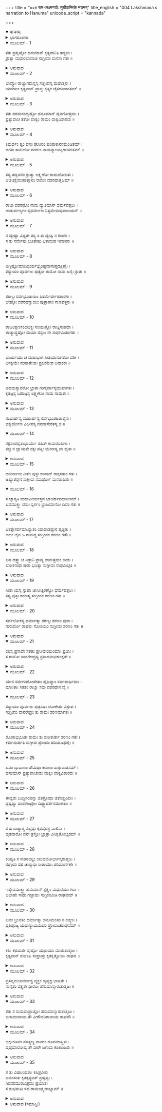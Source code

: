 +++
title = "००४ राम-लक्ष्मणयोः सुग्रीवान्तिके नयनम्"
title_english = "004 Lakshmana s narration to Hanuma"
unicode_script = "kannada"

+++
<details open><summary>वाचनम्</summary>

<div class="audioEmbed"  caption="श्रीराम-हरिसीताराममूर्ति-घनपाठिभ्यां वचनम्" src="https://archive.org/download/Ramayana-recitation-Sriram-harisItArAmamUrti-Ghanapaati-v2/Kanda_4/Kanda_4_KSK-004-RamaLakshmanayoho_Sugreeva_Sameepa_Nayanam_0.mp3"></div>
</details>



<details><summary>ಭಾಗಸೂಚನಾ</summary>

ತಾವು ಕಾಡಿಗೆ ಬಂದುದರ ಕಾರಣವನ್ನು ಮತ್ತು ಅರಣ್ಯದಲ್ಲಿ ಸೀತೆಯು ಅಪಹೃತಳಾದುದನ್ನು ಲಕ್ಷ್ಮಣನು ಹನುಮಂತನಿಗೆ ಹೇಳಿದುದು, ಸೀತೆಯನ್ನು ಹುಡುಕಲು ಸುಗ್ರೀವನ ಸಹಕಾರವನ್ನು ಅಪೇಕ್ಷಿಸಿದುದು, ಹನುಮಂತನು ಅವರಿಗೆ ಆಶ್ವಾಸನೆಯನ್ನಿತ್ತು ಅವರಿಬ್ಬರನ್ನು ಜೊತೆಗೆ ಕರೆದುಕೊಂಡು ಹೋದುದು
</details>

<details open><summary>ಮೂಲಮ್ - 1</summary>

ತತಃ ಪ್ರಹೃಷ್ಟೋ ಹನುಮಾನ್ ಕೃತ್ಯವಾನಿತಿ ತದ್ವಚಃ ।  
ಶ್ರುತ್ವಾ ಮಧುರಭಾವಂಚ ಸುಗ್ರೀವಂ ಮನಸಾ ಗತಃ ॥
</details>

<details><summary>ಅನುವಾದ</summary>

ಲಕ್ಷ್ಮಣನ ಮಾತನ್ನು ಕೇಳಿ ಸುಗ್ರೀವನ ವಿಷಯದಲ್ಲಿ ಅವರ ಸೌಮ್ಯಭಾವವನ್ನು ತಿಳಿದು, ಇವರಿಗೂ ಸುಗ್ರೀವನಿಂದ ಯಾವುದೋ ಅವಶ್ಯಕ ಕಾರ್ಯವಿದೆ ಎಂದು ತಿಳಿದು ಹನುಮಂತನಿಗೆ ಬಹಳ ಸಂತೋಷವಾಯಿತು. ಅವನು ಮನಸ್ಸಿನಲ್ಲೇ ಸುಗ್ರೀವನನ್ನು ಸ್ಮರಿಸಿದನು.॥1॥
</details>

<details open><summary>ಮೂಲಮ್ - 2</summary>

ಭಾವ್ಯೋ ರಾಜ್ಯಾಗಮಸ್ತಸ್ಯ ಸುಗ್ರೀವಸ್ಯ ಮಹಾತ್ಮನಃ ।  
ಯದಯಂ ಕೃತ್ಯವಾನ್ ಪ್ರಾಪ್ತಃ ಕೃತ್ಯಂ ಚೈತದುಪಾಗತಮ್ ॥
</details>

<details><summary>ಅನುವಾದ</summary>

ಇನ್ನು ಖಂಡಿತವಾಗಿ ಮಹಾಮನಾ ಸುಗ್ರೀವನಿಗೆ ರಾಜ್ಯದ ಪ್ರಾಪ್ತಿಯಾಗುವುದು; ಏಕೆಂದರೆ ಈ ಮಹಾನುಭಾವರು ಯಾವುದೇ ಕಾರ್ಯದಿಂದ ಅಥವಾ ಪ್ರಯೋಜನದಿಂದ ಇಲ್ಲಿಗೆ ಬಂದಿರುವರು ಹಾಗೂ ಈ ಕಾರ್ಯವು ಸುಗ್ರೀವನಿಂದಲೇ ಸಿದ್ಧವಾಗುವುದಿದೆ.॥2॥
</details>

<details open><summary>ಮೂಲಮ್ - 3</summary>

ತತಃ ಪರಮಸಂಹೃಷ್ಟೋ ಹನೂಮಾನ್ ಪ್ಲವಗೋತ್ತಮಃ ।  
ಪ್ರತ್ಯುವಾಚ ತತೋ ವಾಕ್ಯಂ ರಾಮಂ ವಾಕ್ಯವಿಶಾರದಃ ॥
</details>

<details><summary>ಅನುವಾದ</summary>

ಅನಂತರ ವಾಕ್ಯವಿಶಾರದ ವಾನರಶ್ರೇಷ್ಠ ಹನುಮಂತನು ಅತ್ಯಂತ ಹರ್ಷಗೊಂಡು ಶ್ರೀರಾಮನಲ್ಲಿ ನುಡಿದನು.॥3॥
</details>

<details open><summary>ಮೂಲಮ್ - 4</summary>

ಕಿಮರ್ಥಂ ತ್ವಂ ವನಂ ಘೋರಂ ಪಂಪಾಕಾನನಮಂಡಿತಮ್ ।  
ಆಗತಃ ಸಾನುಜೋ ದುರ್ಗಂ ನಾನಾವ್ಯಾಲಮೃಗಾಯುತಮ್ ॥
</details>

<details><summary>ಅನುವಾದ</summary>

ಪಂಪಾತೀರದಲ್ಲಿ, ಶೋಭಿಸುವ ಈ ಕಾನನವು ಭಯಂಕರ, ದುರ್ಗಮವಾಗಿದೆ. ಇದರಲ್ಲಿ ನಾನಾ ಪ್ರಕಾರದ ಹಿಂಸಕ ಪ್ರಾಣಿಗಳು ವಾಸಿಸುತ್ತಿವೆ. ತಾವು ನಿಮ್ಮ ತಮ್ಮನೊಡನೆ ಇಲ್ಲಿಗೆ ಯಾವುದಕ್ಕಾಗಿ ಬಂದಿರುವಿರಿ.॥4॥
</details>

<details open><summary>ಮೂಲಮ್ - 5</summary>

ತಸ್ಯ ತದ್ವಚನಂ ಶ್ರುತ್ವಾ ಲಕ್ಷ್ಮಣೋ ರಾಮಚೋದಿತಃ ।  
ಆಚಚಕ್ಷೇಮಹಾತ್ಮಾನಂ ರಾಮಂ ದಶರಥಾತ್ಮಜಮ್ ॥
</details>

<details><summary>ಅನುವಾದ</summary>

ಹನುಮಂತನ ಈ ಮಾತನ್ನು ಕೇಳಿ ಶ್ರೀರಾಮನ ಅಪ್ಪಣೆಯಂತೆ ಲಕ್ಷ್ಮಣನು ದಶರಥನಂದನ ಮಹಾತ್ಮಾ ಶ್ರೀರಾಮನ ಪರಿಚಯವನ್ನು ತಿಳಿಸಲು ಈ ಪ್ರಕಾರ ಪ್ರಾರಂಭಿಸಿದನು.॥5॥
</details>

<details open><summary>ಮೂಲಮ್ - 6</summary>

ರಾಜಾ ದಶರಥೋ ನಾಮ ದ್ಯುತಿಮಾನ್ ಧರ್ಮವತ್ಸಲಃ ।  
ಚಾತುರ್ವರ್ಣ್ಯಂ ಸ್ವಧರ್ಮೇಣ ನಿತ್ಯಮೇವಾಭಿಪಾಲಯನ್ ॥
</details>

<details><summary>ಅನುವಾದ</summary>

ವಿದ್ವಾಂಸನೇ! ಈ ಪೃಥಿವಿಯಲ್ಲಿ ದಶರಥ ಎಂಬ ಪ್ರಸಿದ್ಧ, ಧರ್ಮಾನುರಾಗಿ ತೇಜಸ್ವೀ ರಾಜರಿದ್ದರು. ಅವರು ಸದಾ ತನ್ನ ಧರ್ಮಕ್ಕನುಸಾರ ನಾಲ್ಕು ವರ್ಣದ ಪ್ರಜೆಗಳನ್ನು ಪಾಲಿಸುತ್ತಿದ್ದರು.॥6॥
</details>

<details open><summary>ಮೂಲಮ್ - 7</summary>

ನ ದ್ವೇಷ್ಟಾ ವಿದ್ಯತೇ ತಸ್ಯ ಸ ತು ದ್ವೇಷ್ಟಿ ನ ಕಂಚನ ।  
ಸ ತು ಸರ್ವೇಷು ಭೂತೇಷು ಪಿತಾಮಹ ಇವಾಪರಃ ॥
</details>

<details><summary>ಅನುವಾದ</summary>

ಈ ಭೂತಲದಲ್ಲಿ ಅವರಲ್ಲಿ ದ್ವೇಷವಿರಿಸುವವರು ಯಾರೂ ಇರಲಿಲ್ಲ ಮತ್ತು ಅವರೂ ಕೂಡ ಯಾರನ್ನು ದ್ವೇಷಿಸುತ್ತಿರಲಿಲ್ಲ. ಅವರು ಇನ್ನೊಂದು ಬ್ರಹ್ಮದೇವರಂತೆ ಸಮಸ್ತ ಪ್ರಾಣಿಗಳ ಮೇಲೆ ಸ್ನೇಹವಿಟ್ಟಿದ್ದರು.॥7॥
</details>

<details open><summary>ಮೂಲಮ್ - 8</summary>

ಅಗ್ನಿಷ್ಟೋಮಾದಿಭಿರ್ಯಜ್ಞೈರಿಷ್ಟವಾನಾಪ್ತದಕ್ಷಿಣೈಃ ।  
ತಸ್ಯಾಯಂ ಪೂರ್ವಜಃ ಪುತ್ರೋ ರಾಮೋ ನಾಮ ಜನೈಃ ಶ್ರುತಃ ॥
</details>

<details><summary>ಅನುವಾದ</summary>

ಅವರು ಹೇರಳ ದಕ್ಷಿಣೆಯುಳ್ಳ ಅಗ್ನಿಷ್ಟೋಮಾದಿ ಅನುಷ್ಠಾನ ಮಾಡಿದ್ದರು. ಇವರು ಅದೇ ಮಹಾರಾಜರ ಜೇಷ್ಠ ಪುತ್ರರಾಗಿದ್ದಾರೆ. ಇವರನ್ನು ಜನರು ಶ್ರೀರಾಮನೆಂದು ಹೇಳುತ್ತಾರೆ.॥8॥
</details>

<details open><summary>ಮೂಲಮ್ - 9</summary>

ಶರಣ್ಯಃ ಸರ್ವಭೂತಾನಾಂ ಪಿತುರ್ನಿರ್ದೇಶಪಾರಗಃ ।  
ಜೇಷ್ಠೋ ದಶರಥಸ್ಯಾಯಂ ಪುತ್ರಾಣಾಂ ಗುಣವತ್ತರಃ ॥
</details>

<details><summary>ಅನುವಾದ</summary>

ಇವರು ಎಲ್ಲ ಪ್ರಾಣಿಗಳಿಗೆ ಆಶ್ರಯಕೊಡುವವರೂ, ತಂದೆಯ ಆಜ್ಞೆಯನ್ನು ಪಾಲಿಸುವವರೂ ಆಗಿದ್ದಾರೆ. ಮಹಾರಾಜ ದಶರಥನ ನಾಲ್ಕು ಪುತ್ರರಲ್ಲಿ ಇವರು ಎಲ್ಲರಿಗಿಂತ ಹೆಚ್ಚು ಗುಣವಂತರಾಗಿದ್ದಾರೆ.॥9॥
</details>

<details open><summary>ಮೂಲಮ್ - 10</summary>

ರಾಜಲಕ್ಷಣಸಂಯುಕ್ತಃ ಸಂಯುಕ್ತೋ ರಾಜ್ಯಸಂಪದಾ ।  
ರಾಜ್ಯಾದ್ಭ್ರಷ್ಟೋ ಮಯಾ ವಸ್ತುಂ ನೇ ಸಾರ್ಧಮಿಹಾಗತಃ ॥
</details>

<details><summary>ಅನುವಾದ</summary>

ಇವರು ರಾಜರ ಉತ್ತಮ ಲಕ್ಷಣಗಳಿಂದ ಸಂಪನ್ನರಾಗಿದ್ದಾರೆ. ಇವರಿಗೆ ರಾಜಸಂಪತ್ತಿನಿಂದ ಸಂಯುಕ್ತ ಮಾಡುತ್ತಿದ್ದಾಗ ಯಾವುದೋ ಕಾರಣದಿಂದ ಇವರು ರಾಜ್ಯದಿಂದ ವಂಚಿತರಾಗಿ ವನವಾಸಕ್ಕಾಗಿ ನನ್ನೊಂದಿಗೆ ಇಲ್ಲಿಗೆ ಬಂದಿರುವರು.॥10॥
</details>

<details open><summary>ಮೂಲಮ್ - 11</summary>

ಭಾರ್ಯಯಾ ಚ ಮಹಾಭಾಗ ಸೀತಯಾನುಗತೋ ವಶೀ ।  
ದಿನಕ್ಷಯೇ ಮಹಾತೇಜಾಃ ಪ್ರಭಯೇವ ದಿವಾಕರಃ ॥
</details>

<details><summary>ಅನುವಾದ</summary>

ಮಹಾಭಾಗನೇ! ಹಗಲು ಮುಗಿದು ಸಾಯಂಕಾಲವಾದಾಗ ತೇಜಸ್ವೀ ಸೂರ್ಯನು ತನ್ನ ಪ್ರಭಾವದೊಂದಿಗೆ ಅಸ್ತಾಚಲಕ್ಕೆ ಹೋಗುವಂತೆ, ಇವರು ಜಿತೇಂದ್ರಿಯ ಶ್ರೀರಾಮನು ತನ್ನ ಪತ್ನೀ ಸೀತೆಯೊಂದಿಗೆ ಕಾಡಿಗೆ ಬಂದಿದ್ದರು.॥11॥
</details>

<details open><summary>ಮೂಲಮ್ - 12</summary>

ಅಹಮಸ್ಯಾವರೋ ಭ್ರಾತಾ ಗುಣೈರ್ದಾಸ್ಯಮುಪಾಗತಃ ।  
ಕೃತಜ್ಞಸ್ಯ ಬಹುಜ್ಞಸ್ಯ ಲಕ್ಷ್ಮಣೋ ನಾಮ ನಾಮತಃ ॥
</details>

<details><summary>ಅನುವಾದ</summary>

ನಾನು ಇವರ ತಮ್ಮನಾಗಿರುವೆನು. ನನ್ನ ಹೆಸರು ಲಕ್ಷ್ಮಣನೆಂದು. ನಾನು ಕೃತಜ್ಞ ಮತ್ತು ಬಹುಜ್ಞ, ನನ್ನ ಅಣ್ಣನ ಗುಣಗಳಿಂದ ಆಕೃಷ್ಟನಾಗಿ ಇವರ ದಾಸನಾಗಿರುವೆನು.॥12॥
</details>

<details open><summary>ಮೂಲಮ್ - 13</summary>

ಸುಖಾರ್ಹಸ್ಯ ಮಹಾರ್ಹಸ್ಯ ಸರ್ವಭೂತಹಿತಾತ್ಮನಃ ।  
ಐಶ್ವರ್ಯೇಣ ವಿಹೀನಸ್ಯ ವನವಾಸೇರತಸ್ಯ ಚ ॥
</details>

<details open><summary>ಮೂಲಮ್ - 14</summary>

ರಕ್ಷಸಾಪಹೃತಾಭಾರ್ಯಾ ರಹಿತೇ ಕಾಮರೂಪಿಣಾ ।  
ತಚ್ಚ ನ ಜ್ಞಾಯತೇ ರಕ್ಷಃ ಪತ್ನೀ ಯೇನಾಸ್ಯ ವಾ ಹೃತಾ ॥
</details>

<details><summary>ಅನುವಾದ</summary>

ಸಮಸ್ತ ಪ್ರಾಣಿಗಳ ಹಿತದಲ್ಲಿ ಮನಸ್ಸು ತೊಡಗಿಸಿರುವ, ಸುಖ, ಭೋಗಕ್ಕೆ ಯೋಗ್ಯನಾದ, ಮಹಾಪುರುಷರಿಂದ ಪೂಜಿತನಾದ, ಐಶ್ವರ್ಯದಿಂದ ಹೀನ ಹಾಗೂ ವನವಾಸದಲ್ಲಿ ತತ್ಪರನಾದ ನನ್ನ ಅಣ್ಣನ ಪತ್ನಿಯನ್ನು ಕಾಮರೂಪಿಯಾದ ರಾಕ್ಷಸನೊಬ್ಬನು ಬರಿದಾದ ಆಶ್ರಮದಿಂದ ಕದ್ದುಕೊಂಡು ಹೋದನು. ಯಾವನು ಇವರ ಪತ್ನಿಯನ್ನು ಹರಣ ಮಾಡಿರುವನೋ ಆ ರಾಕ್ಷಸನು ಯಾರು, ಎಲ್ಲಿರುತ್ತಾನೆ? ಮುಂತಾದ ವಿಷಯಗಳು ಸರಿಯಾಗಿ ತಿಳಿದಿಲ್ಲ.॥13-14॥
</details>

<details open><summary>ಮೂಲಮ್ - 15</summary>

ದನುರ್ನಾಮ ದಿತೇಃ ಪುತ್ರಃ ಶಾಪಾದ್ ರಾಕ್ಷಸತಾಂ ಗತಃ ।  
ಆಖ್ಯಾತಸ್ತೇನ ಸುಗ್ರೀವಃ ಸಮರ್ಥೋ ವಾನರಾಧಿಪಃ ॥
</details>

<details open><summary>ಮೂಲಮ್ - 16</summary>

ಸ ಜ್ಞಾಸ್ಯತಿ ಮಹಾವೀರ್ಯಸ್ತವ ಭಾರ್ಯಾಪಹಾರಿಣಮ್ ।  
ಏವಮುಕ್ತ್ವಾ ದನುಃ ಸ್ವರ್ಗಂ ಭ್ರಾಜಮಾನೋ ದಿವಂ ಗತಃ ॥
</details>

<details><summary>ಅನುವಾದ</summary>

ದನು ಎಂಬ ಒಬ್ಬ ದೈತ್ಯನಿದ್ದನು, ಅವನು ಶಾಪದಿಂದ ರಾಕ್ಷಸ ಭಾವವನ್ನು ಹೊಂದಿದ್ದನು. ಅವನು ಸುಗ್ರೀವನ ಹೆಸರನ್ನು ತಿಳಿಸಿದನು ಹಾಗೂ ಇಂತೆಂದನು - ‘ವಾನರರಾಜ ಸುಗ್ರೀವನು ಸಾಮರ್ಥ್ಯಶಾಲೀ ಮತ್ತು ಮಹಾಪರಾಕ್ರಮಿಯಾಗಿದ್ದಾನೆ. ಅವನು ನಿನ್ನ ಪತ್ನಿಯನ್ನು ಅಪಹರಿಸಿದ ರಾಕ್ಷಸನ ಠಾವನ್ನು ತಿಳಿಸುವನು.’ ಹೀಗೆ ಹೇಳಿ ತೇಜಸ್ಸಿನಿಂದ ಪ್ರಕಾಶಿತವಾಗುತ್ತಾ ದನು ಸ್ವರ್ಗಲೋಕಕ್ಕೆ ಹೋಗಲು ಆಕಾಶಕ್ಕೆ ಹಾರಿಹೋದನು.॥15-16॥
</details>

<details open><summary>ಮೂಲಮ್ - 17</summary>

ಏತತ್ತೇಸರ್ವಮಾಖ್ಯಾತಂ ಯಾಥಾತಥ್ಯೇನ ಪೃಚ್ಛತಃ ।  
ಅಹಂ ಚೈವ ಹಿ ರಾಮಶ್ಚ ಸುಗ್ರೀವಂ ಶರಣಂ ಗತೌ ॥
</details>

<details><summary>ಅನುವಾದ</summary>

ನಿನ್ನ ಪ್ರಶ್ನೆಗೆ ನಾನು ಎಲ್ಲ ಮಾತುಗಳನ್ನು ಸರಿಯಾಗಿ ತಿಳಿಸಿದೆ. ನಾನು ಮತ್ತು ಶ್ರೀರಾಮ ಇಬ್ಬರೂ ಸುಗ್ರೀವನ ಆಶ್ರಯಕ್ಕೆ ಬಂದಿರುವೆವು.॥17॥
</details>

<details open><summary>ಮೂಲಮ್ - 18</summary>

ಏಷ ದತ್ತ್ವಾ ಚ ವಿತ್ತಾನಿ ಪ್ರಾಪ್ಯ ಚಾನುತ್ತಮಂ ಯಶಃ ।  
ಲೋಕನಾಥಃ ಪುರಾ ಭೂತ್ವಾ ಸುಗ್ರೀವಂ ನಾಥಮಿಚ್ಛತಿ ॥
</details>

<details><summary>ಅನುವಾದ</summary>

ಇವರು ಮೊದಲು ಬಹಳ ಧನ, ವೈಭವವನ್ನು ದಾನಮಾಡಿ ಪರಮೋತ್ತಮ ಯಶವನ್ನು ಪಡೆದುಕೊಂಡಿದ್ದರು. ಹಿಂದೆ ಸಮಸ್ತ ಜಗತ್ತಿನ ನಾಥ (ಸಂರಕ್ಷಕ)ನಾಗಿದ್ದವರು ಇಂದು ಸುಗ್ರೀವನನ್ನು ತನ್ನ ರಕ್ಷಕನಾಗಿಸಿಕೊಳ್ಳಲು ಬಯಸುತ್ತಿರುವರು.॥18॥
</details>

<details open><summary>ಮೂಲಮ್ - 19</summary>

ಸೀತಾ ಯಸ್ಯ ಸ್ನುಷಾ ಚಾಸೀಚ್ಛರಣ್ಯೋ ಧರ್ಮವತ್ಸಲಃ ।  
ತಸ್ಯ ಪುತ್ರಃ ಶರಣಸ್ಯ ಸುಗ್ರೀವಂ ಶರಣಂ ಗತಃ ॥
</details>

<details><summary>ಅನುವಾದ</summary>

ಸೀತೆಯು ಯಾರ ಸೊಸೆಯೋ, ಶರಣಾಗತಪಾಲಕ, ಧರ್ಮವತ್ಸಲರಾಗಿದ್ದಾರೋ ಆ ದಶರಥ ಮಹಾರಾಜರ ಪುತ್ರ ಶರಣದಾತೃ ಶ್ರೀರಾಮನು ಸುಗ್ರೀವನ ಆಶ್ರಯಕ್ಕೆ ಬಂದಿರುವನು.॥19॥
</details>

<details open><summary>ಮೂಲಮ್ - 20</summary>

ಸರ್ವಲೋಕಸ್ಯ ಧರ್ಮಾತ್ಮಾ ಶರಣ್ಯಃ ಶರಣಂ ಪುರಾ ।  
ಗುರುರ್ಮೇ ರಾಘವಃ ಸೋಽಯಂ ಸುಗ್ರೀವಂ ಶರಣಂ ಗತಃ ॥
</details>

<details><summary>ಅನುವಾದ</summary>

ಧರ್ಮಾತ್ಮನಾದ ನನ್ನ ಅಣ್ಣ ಶ್ರೀರಘುನಾಥನು ಮೊದಲು ಸಂಪೂರ್ಣ ಜಗತ್ತಿಗೆ ಶರಣು ಕೊಡುವಂತಹ ಶರಣಾಗತ ವತ್ಸಲರಾಗಿದ್ದವನೇ ಈಗ ಸುಗ್ರೀವನಲ್ಲಿ ಶರಣಾಗಿದ್ದಾನೆ.॥20॥
</details>

<details open><summary>ಮೂಲಮ್ - 21</summary>

ಯಸ್ಯ ಪ್ರಸಾದೇ ಸತತಂ ಪ್ರಸೀದೇಯುರಿಮಾಃ ಪ್ರಜಾಃ ।  
ಸ ರಾಮೋ ವಾನರೇಂದ್ರಸ್ಯ ಪ್ರಸಾದಮಭಿಕಾಂಕ್ಷತೇ ॥
</details>

<details><summary>ಅನುವಾದ</summary>

ಅವನು ಪ್ರಸನ್ನನಾದಾಗ ಸದಾ ಈ ಎಲ್ಲ ಪ್ರಜೆ ಸಂತೋಷಗೊಳ್ಳುತ್ತಿತ್ತು, ಆ ಶ್ರೀರಾಮನೇ ಇಂದು ವಾನರರಾಜ ಸುಗ್ರೀವನ ಪ್ರಸನ್ನತೆಯನ್ನು ಬಯಸುತ್ತಿದ್ದಾನೆ.॥21॥
</details>

<details open><summary>ಮೂಲಮ್ - 22</summary>

ಯೇನ ಸರ್ವಗುಣೋಪೇತಾಃ ಪೃಥಿವ್ಯಾಂ ಸರ್ವಪಾರ್ಥಿವಾಃ ।  
ಮಾನಿತಾಃ ಸತತಂ ರಾಜ್ಞಾ ಸದಾ ದಶರಥೇನ ವೈ ॥
</details>

<details open><summary>ಮೂಲಮ್ - 23</summary>

ತಸ್ಯಾಯಂ ಪೂರ್ವಜಃ ಪುತ್ರಸಿಷು ಲೋಕೇಷು ವಿಶ್ರುತಃ ।  
ಸುಗ್ರೀವಂ ವಾನರೇದ್ರಂ ತು ರಾಮಃ ಶರಣಮಾಗತಃ ॥
</details>

<details><summary>ಅನುವಾದ</summary>

ಯಾವ ದಶರಥರಾಜನು ಸದಾ ತನ್ನಲ್ಲಿಗೆ ಬಂದಿರುವ ಭೂಮಂಡಲದ ಸರ್ವಸದ್ಗುಣ ಸಂಪನ್ನ ಸಮಸ್ತ ರಾಜರನ್ನು ನಿರಂತರ ಸಮ್ಮಾನಿಸುತ್ತಿದ್ದನೋ, ಅವರ ಜ್ಯೇಷ್ಠ ಪುತ್ರ ತ್ರಿಭುವನ ವಿಖ್ಯಾತ ಶ್ರೀರಾಮನು ಇಂದು ವಾನರರಾಜ ಸುಗ್ರೀವನಲ್ಲಿ ಶರಣು ಬಂದಿರುವನು.॥22-23॥
</details>

<details open><summary>ಮೂಲಮ್ - 24</summary>

ಶೋಕಾಭಿಭೂತೇ ರಾಮೇ ತು ಶೋಕಾರ್ತೇ ಶರಣಂ ಗತೇ ।  
ಕರ್ತುಮರ್ಹತಿ ಸುಗ್ರೀವಃ ಪ್ರಸಾದಂ ಹರಿಯೂಥಪೈಃ ॥
</details>

<details><summary>ಅನುವಾದ</summary>

ಶ್ರೀರಾಮನು ಶೋಕಕ್ಕೆ ವಶೀಭೂತ ಮತ್ತು ಆರ್ತನಾಗಿ ಶರಣುಬಂದಿರುವನು. ಯೂಧಪತಿಗಳ ಸಹಿತ ಸುಗ್ರೀವನು ಇವನ ಮೇಲೆ ಕೃಪೆ ಮಾಡಬೇಕು.॥24॥
</details>

<details open><summary>ಮೂಲಮ್ - 25</summary>

ಏವಂ ಬ್ರುವಾಣಂ ಸೌಮಿತ್ರಿಂ ಕರುಣಂ ಸಾಶ್ರುಪಾತನಮ್ ।  
ಹನುಮಾನ್ ಪ್ರತ್ಯುವಾಚೇದಂ ವಾಕ್ಯಂ ವಾಕ್ಯವಿಶಾರದಃ ॥
</details>

<details><summary>ಅನುವಾದ</summary>

ಕಣ್ಣುಗಳಿಂದ ಕಂಬನಿ ಹರಿಸುತ್ತಾ ಕರುಣಾಜನಕ ದನಿಯಲ್ಲಿ ಹೀಗೆ ಹೇಳುತ್ತಿರುವ ಸುಮಿತ್ರಾಕುಮಾರ ಲಕ್ಷ್ಮಣನಲ್ಲಿ ವಾಕ್ಯವಿಶಾರದ ಹನುಮಂತನು ಈ ಪ್ರಕಾರ ಹೇಳಿದನು.॥25॥
</details>

<details open><summary>ಮೂಲಮ್ - 26</summary>

ಈದೃಶಾ ಬುದ್ಧಿಸಂಪನ್ನಾ ಜಿತಕ್ರೋಧಾ ಜಿತೇಂದ್ರಿಯಾಃ ।  
ದ್ರಷ್ಟವ್ಯಾ ವಾನರೇಂದ್ರೇಣ ದಿಷ್ಟ್ಯಾದರ್ಶನಮಾಗತಾಃ ॥
</details>

<details><summary>ಅನುವಾದ</summary>

ರಾಜಕುಮಾರರೇ! ವಾನರರಾಜ ಸುಗ್ರೀವನಿಗೆ ನಿಮ್ಮಂತಹ ಬುದ್ಧಿವಂತ, ಕ್ರೋಧ ವಿಜಯೀ, ಜಿತೇಂದ್ರಿಯ ಪುರುಷರೊಂದಿಗೆ ಸಂಧಿಸುವ ಆವಶ್ಯಕತೆ ಇತ್ತು. ನೀವು ಸ್ವತಃ ದರ್ಶನಕೊಟ್ಟುದು ಸೌಭಾಗ್ಯದ ಮಾತಾಗಿದೆ.॥26॥
</details>

<details open><summary>ಮೂಲಮ್ - 27</summary>

ಸ ಹಿ ರಾಜ್ಯಾಶ್ಚ ವಿಭ್ರಷ್ಟಃ ಕೃತವೈರಶ್ಚ ವಾಲಿನಾ ।  
ಹೃತದಾರೋ ವನೇ ತ್ರಸ್ತೋ ಭ್ರಾತ್ರಾ ವಿನಿಕೃತೋಭೃಶಮ್ ॥
</details>

<details><summary>ಅನುವಾದ</summary>

ಅವನೂ ರಾಜ್ಯ ಭ್ರಷ್ಟನಾಗಿದ್ದಾನೆ. ವಾಲಿಯೊಂದಿಗೆ ಅವನಿಗೆ ಶತ್ರುತ್ವ ಉಂಟಾಗಿದೆ. ಅವನ ಪತ್ನಿಯನ್ನೂ ಕೂಡ ವಾಲಿಯು ಅಪಹರಿಸಿರುವನು ಹಾಗೂ ಆ ದುಷ್ಟ ಅಣ್ಣನು ಇವನನ್ನು ಮನೆಯಿಂದ ಹೊರಹಾಕಿದನು. ಇದರಿಂದ ಅವನು ಅತ್ಯಂತ ಭಯಭೀತನಾಗಿ ವನದಲ್ಲಿ ವಾಸಿಸುತ್ತಿದ್ದಾನೆ.॥27॥
</details>

<details open><summary>ಮೂಲಮ್ - 28</summary>

ಕರಿಷ್ಯತಿ ಸ ಸಾಹಾಯ್ಯಂ ಯುವಯೋರ್ಭಾಸ್ಕರಾತ್ಮಜಃ ।  
ಸುಗ್ರೀವಃ ಸಹ ಚಾಸ್ಮಾಭಿಃ ಸೀತಾಯಾಃ ಪರಿಮಾರ್ಗಣೇ ॥
</details>

<details><summary>ಅನುವಾದ</summary>

ಸೂರ್ಯನಂದನ ಸುಗ್ರೀವನು ಸೀತಾನ್ವೇಷಣೆಯಲ್ಲಿ ನಮ್ಮೊಂದಿಗೆ ಇದ್ದು ನಿಮ್ಮಬ್ಬರಿಗೆ ಪೂರ್ಣ ಸಹಾಯ ಮಾಡುವನು.॥28॥
</details>

<details open><summary>ಮೂಲಮ್ - 29</summary>

ಇತ್ಯೇವಮುಕ್ತ್ವಾ ಹನುಮಾನ್ ಶ್ಲಕ್ಷ್ಣಂ ಮಧುರಯಾ ಗಿರಾ ।  
ಬಭಾಷೇ ಸಾಧು ಗಚ್ಛಾಮಃ ಸುಗ್ರೀವಮಿತಿ ರಾಘವಮ್ ॥
</details>

<details><summary>ಅನುವಾದ</summary>

ಹೀಗೆ ಹೇಳಿ ಹನುಮಂತನು ಶ್ರೀರಾಮನಲ್ಲಿ ಸ್ನಿಗ್ಧ ಮಧುರವಾಣಿಯಲ್ಲಿ ‘ಸರಿ, ಈಗ ನಾವು ಸುಗ್ರೀವನ ಬಳಿಗೆ ಹೋಗುವಾ’ ಎಂದು ಹೇಳಿದನು.॥29॥
</details>

<details open><summary>ಮೂಲಮ್ - 30</summary>

ಏವಂ ಬ್ರುವತಂ ಧರ್ಮಾತ್ಮಾ ಹನೂಮಂತಂ ಸ ಲಕ್ಷ್ಮಣಃ ।  
ಪ್ರತಿಪೂಜ್ಯ ಯಥಾನ್ಯಾಯಮಿದಂ ಪ್ರೋವಾಚರಾಘವಮ್ ॥
</details>

<details><summary>ಅನುವಾದ</summary>

ಆಗ ಧರ್ಮಾತ್ಮಾ ಲಕ್ಷ್ಮಣನು ಮೇಲಿನಂತೆ ಹೇಳಿದ ಹನುಮಂತನನ್ನು ಯಥೋಚಿತ ಸನ್ಮಾನಿಸಿ, ಶ್ರೀರಾಮಚಂದ್ರನಲ್ಲಿ ಹೇಳಿದನು.॥30॥
</details>

<details open><summary>ಮೂಲಮ್ - 31</summary>

ಕಪಿಃ ಕಥಯತೇ ಹೃಷ್ಟೋ ಯಥಾಯಂ ಮಾರುತಾತ್ಮಜಃ ।  
ಕೃತ್ಯವಾನ್ ಸೋಽಪಿ ಸಂಪ್ರಾಪ್ತಃ ಕೃತಕೃತ್ಯೋಽಸಿ ರಾಘವ ॥
</details>

<details><summary>ಅನುವಾದ</summary>

ಅಣ್ಣಾ, ರಘುನಂದನ! ಈ ವಾನರಶ್ರೇಷ್ಠ ಪವನಕುಮಾರ ಹನುಮಂತನು ಅತ್ಯಂತ ಹರ್ಷಗೊಂಡು ಹೇಳಿದ ಮಾತಿನಿಂದ ಸುಗ್ರೀವನಿಗೂ ನಿಮ್ಮಿಂದ ಏನೋ ಕೆಲಸವಿದೆ ಎಂದು ತಿಳಿಯುತ್ತದೆ. ಇಂತಹ ಸ್ಥಿತಿಯಲ್ಲಿ ನಿನ್ನ ಕಾರ್ಯಸಿದ್ಧಿ ಆಯಿತೆಂದೇ ತಿಳಿಯುವುದು.॥31॥
</details>

<details open><summary>ಮೂಲಮ್ - 32</summary>

ಪ್ರಸನ್ನಮುಖವರ್ಣಶ್ಚ ವ್ಯಕ್ತಂ ಹೃಷ್ಟಶ್ಚ ಭಾಷತೇ ।  
ನಾನೃತಂ ವಕ್ಷ್ಯತೇ ಧೀರೋ ಹನುಮಾನ್ಮಾರುತಾತ್ಮಜಃ ॥
</details>

<details><summary>ಅನುವಾದ</summary>

ಇವನ ಮುಖದ ಕಾಂತಿಯು ಸ್ಪಷ್ಟವಾಗಿ ಪ್ರಸನ್ನದಂತೆ ಕಾಣುತ್ತಿದೆ, ಇವನು ಹರ್ಷೋತ್ಫುಲ್ಲನಾಗಿ ಮಾತನಾಡುತ್ತಿದ್ದಾನೆ. ಆದ್ದರಿಂದ ಪವನಪುತ್ರ ವೀರ ಹನುಮಂತನು ಸುಳ್ಳು ಹೇಳಲಾರನೆಂದೇ ನನಗೆ ವಿಶ್ವಾಸವಿದೆ.॥32॥
</details>

<details open><summary>ಮೂಲಮ್ - 33</summary>

ತತಃ ಸ ಸುಮಹಾಪ್ರಾಜ್ಞೋ ಹನುಮಾನ್ಮಾರುತಾತ್ಮಜಃ ।  
ಜಗಾಮಾದಾಯ ತೌ ವೀರೌಹರಿರಾಜಾಯ ರಾಘವೌ ॥
</details>

<details><summary>ಅನುವಾದ</summary>

ಅನಂತರ ಪರಮ ಬುದ್ಧಿವಂತ ಪವನಪುತ್ರ ಹನುಮಂತನು ಆ ಇಬ್ಬರೂ ರಘುವಂಶೀ ವೀರರನ್ನು ಜೊತೆಯಲ್ಲಿ ಕರೆದುಕೊಂಡು ಸುಗ್ರೀವನ ಭೆಟ್ಟಿಗಾಗಿ ಹೊರಟನು.॥33॥
</details>

<details open><summary>ಮೂಲಮ್ - 34</summary>

ಭಿಕ್ಷುರೂಪಂ ಪರಿತ್ಯಜ್ಯ ವಾನರಂ ರೂಪಮಾಸ್ಥಿತಃ ।  
ಪೃಷ್ಠಮಾರೋಪ್ಯ ತೌ ವೀರೌ ಜಗಾಮ ಕಪಿಕುಂಜರಃ ॥
</details>

<details><summary>ಅನುವಾದ</summary>

ಕಪಿವರ ಹನುಮಂತನು ಭಿಕ್ಷುರೂಪವನ್ನು ಬಿಟ್ಟು ವಾನರರೂಪ ಧರಿಸಿ, ಆ ಇಬ್ಬರೂ ವೀರರನ್ನು ಹೆಗಲಲ್ಲಿ ಕುಳ್ಳಿರಿಸಿಕೊಂಡು ಅಲ್ಲಿಂದ ಹೊರಟನು.॥34॥
</details>

<details open><summary>ಮೂಲಮ್ - 35</summary>

ಸ ತು ವಿಪುಲಯಶಾಃ ಕಪಿಪ್ರವೀರಃ  
ಪವನಸುತಃ ಕೃತಕೃತ್ಯವತ್ ಪ್ರಹೃಷ್ಟಃ ।  
ಗಿರಿವರಮುರುವಿಕ್ರಮಃ ಪ್ರಯಾತಃ  
ಸ ಶುಭಮತಿಃ ಸಹ ರಾಮಲಕ್ಷ್ಮಣಾಭ್ಯಾಮ್ ॥
</details>

<details><summary>ಅನುವಾದ</summary>

ಮಹಾನ್ ಯಶಸ್ವೀ ಮತ್ತು ಶುಭ ವಿಚಾರವುಳ್ಳ ಪರಾಕ್ರಮಿ ಆ ಕಪಿವೀರ ಪವನಕುಮಾರ ಕೃತಕೃತ್ಯನಂತಾಗಿ ಅತ್ಯಂತ ಹರ್ಷಗೊಂಡು ಶ್ರೀರಾಮ-ಲಕ್ಷ್ಮಣರೊಂದಿಗೆ ಗಿರಿವರ ಋಷ್ಯಮೂಕಕ್ಕೆ ಹೋದನು.॥35॥
</details>

<details><summary>ಅನುವಾದ (ಸಮಾಪ್ತಿಃ)</summary>

ಶ್ರೀ ವಾಲ್ಮೀಕಿವಿರಚಿತ ಆರ್ಷರಾಮಾಯಣ ಆದಿಕಾವ್ಯದ ಕಿಷ್ಕಿಂಧಾಕಾಂಡದ ನಾಲ್ಕನೆಯ ಸರ್ಗ ಸಂಪೂರ್ಣವಾಯಿತು. ॥4॥
</details>
